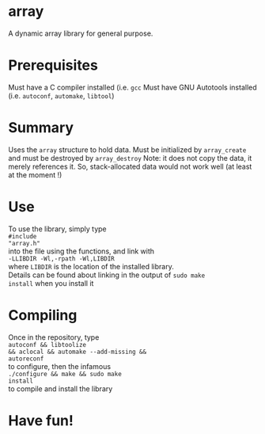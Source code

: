 # array
A dynamic array library for general purpose.
# Prerequisites
  Must have a C compiler installed (i.e. <code>gcc</code>
  Must have GNU Autotools installed (i.e. <code>autoconf</code>, <code>automake</code>, <code>libtool</code>)
# Summary
  Uses the <code>array</code> structure to hold data. 
  Must be initialized by <code>array_create</code>
  and must be destroyed by <code>array_destroy</code>
  Note: it does not copy the data, it merely references it. So, stack-allocated data would not work well (at least at the moment !)
# Use
  To use the library, simply type
  <br><code>#include "array.h"</code><br>
  into the file using the functions, and link with <br><code>-LLIBDIR -Wl,-rpath -Wl,LIBDIR</code><br> where <code>LIBDIR</code> is the location of the installed library.<br>
  Details can be found about linking in the output of <code>sudo make install</code> when you install it
# Compiling
  Once in the repository, type <br><code>autoconf && libtoolize && aclocal && automake --add-missing && autoreconf</code><br> to configure, then the infamous <br><code>./configure && make && sudo make install</code><br> to compile and install the library
# Have fun!

